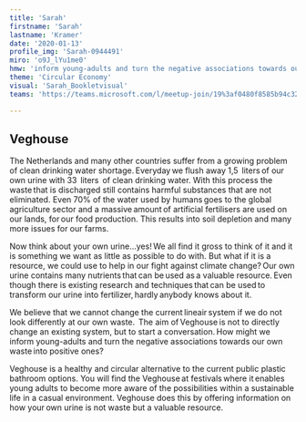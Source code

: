 ```yaml
---
title: 'Sarah'
firstname: 'Sarah'
lastname: 'Kramer'
date: '2020-01-13'
profile_img: 'Sarah-0944491'
miro: 'o9J_lYu1me0'
hmw: 'inform young-adults and turn the negative associations towards our own waste into positive ones?'
theme: 'Circular Economy'
visual: 'Sarah_Bookletvisual'
teams: 'https://teams.microsoft.com/l/meetup-join/19%3af0480f8585b94c32a5bae67e5cc65c37%40thread.tacv2/1611095991070?context=%7b%22Tid%22%3a%22ca6fbace-7cba-4d53-8681-a06284f7ff46%22%2c%22Oid%22%3a%22100e5047-8c80-4681-bea6-926cb60256f0%22%7d'

---
```


## Veghouse 

The Netherlands and many other countries suffer from a growing problem of clean drinking water shortage. Everyday we flush away 1,5  liters of our own urine with 33  liters  of clean drinking water. With this process the waste that is discharged still contains harmful substances that are not eliminated. Even 70% of the water used by humans goes to the global agriculture sector and a massive amount of artificial fertilisers are used on our lands, for our food production. This results into soil depletion and many more issues for our farms.  

Now think about your own urine...yes! We all find it gross to think of it and it is something we want as little as possible to do with. But what if it is a resource, we could use to help in our fight against climate change? Our own urine contains many nutrients that can be used as a valuable resource. Even though there is existing research and techniques that can be used to transform our urine into fertilizer, hardly anybody knows about it.   

We believe that we cannot change the current lineair system if we do not look differently at our own waste.  The aim of Veghouse is not to directly change an existing system, but to start a conversation. How might we inform young-adults and turn the negative associations towards our own waste into positive ones?  

Veghouse is a healthy and circular alternative to the current public plastic bathroom options. You will find the Veghouse at festivals where it enables young adults to become more aware of the possibilities within a sustainable life in a casual environment. Veghouse does this by offering information on how your own urine is not waste but a valuable resource.  